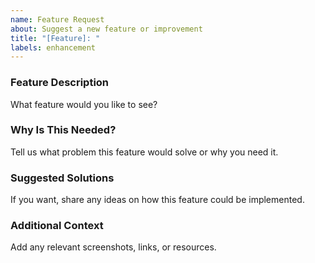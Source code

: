 ```yaml
---
name: Feature Request
about: Suggest a new feature or improvement
title: "[Feature]: "
labels: enhancement
---
```


### Feature Description
What feature would you like to see?

### Why Is This Needed?
Tell us what problem this feature would solve or why you need it.

### Suggested Solutions
If you want, share any ideas on how this feature could be implemented.

### Additional Context
Add any relevant screenshots, links, or resources.
